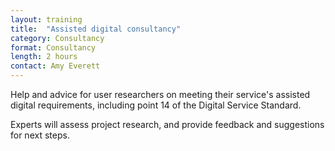 ```yaml
---
layout: training
title:  "Assisted digital consultancy"
category: Consultancy
format: Consultancy  
length: 2 hours
contact: Amy Everett
---
```


Help and advice for user researchers on meeting their service's assisted digital requirements, including point 14 of the Digital Service Standard.

Experts will assess project research, and provide feedback and suggestions for next steps.
